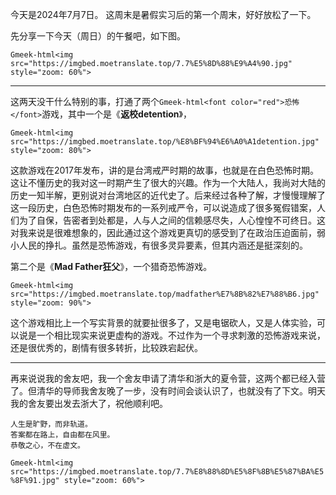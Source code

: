 今天是2024年7月7日。
这周末是暑假实习后的第一个周末，好好放松了一下。

先分享一下今天（周日）的午餐吧，如下图。

`Gmeek-html<img src="https://imgbed.moetranslate.top/7.7%E5%8D%88%E9%A4%90.jpg" style="zoom: 60%">`

---

这两天没干什么特别的事，打通了两个`Gmeek-html<font color="red">恐怖</font>`游戏，其中一个是《**返校detention**》，

`Gmeek-html<img src="https://imgbed.moetranslate.top/%E8%BF%94%E6%A0%A1detention.jpg" style="zoom: 80%">`

这款游戏在2017年发布，讲的是台湾戒严时期的故事，也就是在白色恐怖时期。这让不懂历史的我对这一时期产生了很大的兴趣。作为一个大陆人，我尚对大陆的历史一知半解，更别说对台湾地区的近代史了。后来经过各种了解，才慢慢理解了这一段历史，白色恐怖时期发布的一系列戒严令，可以说造成了很多冤假错案，人们为了自保，告密者到处都是，人与人之间的信赖感尽失，人心惶惶不可终日。这对我来说是很难想象的，因此通过这个游戏更真切的感受到了在政治压迫面前，弱小人民的挣扎。虽然是恐怖游戏，有很多灵异要素，但其内涵还是挺深刻的。


第二个是《**Mad Father狂父**》，一个猎奇恐怖游戏。

`Gmeek-html<img src="https://imgbed.moetranslate.top/madfather%E7%8B%82%E7%88%B6.jpg" style="zoom: 90%">`

这个游戏相比上一个写实背景的就要扯很多了，又是电锯砍人，又是人体实验，可以说是一个相比现实来说更虚构的游戏。不过作为一个寻求刺激的恐怖游戏来说，还是很优秀的，剧情有很多转折，比较跌宕起伏。

---

再来说说我的舍友吧，我一个舍友申请了清华和浙大的夏令营，这两个都已经入营了。但清华的导师我舍友晚了一步，没有时间会谈认识了，也就没有了下文。明天我的舍友要出发去浙大了，祝他顺利吧。

```shell
人生是旷野，而非轨道。
答案都在路上，自由都在风里。
恭敬之心，不在虚文。
```

`Gmeek-html<img src="https://imgbed.moetranslate.top/7.7%E8%88%8D%E5%8F%8B%E5%87%BA%E5%8F%91.jpg" style="zoom: 60%">`
